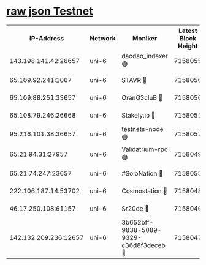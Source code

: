 [raw json Testnet](https://rpc-check.junot.stavr.tech/junot/rpc-junot-result.json)
=


<table><tr><th>IP-Address</th><th>Network</th><th>Moniker</th><th>Latest Block Height</th><th>Earliest Block Height</th><th>Catching Up</th><th>Tx Index</th><th>Voting Power</th><th>Scan Time</th></tr><tr><td>143.198.141.42:26657</td><td>uni-6</td><td>daodao_indexer 🟢</td><td>7158055</td><td>1</td><td>False</td><td>off</td><td>0</td><td>2024-01-18T11:15:43.621801333UTC</td></tr><tr><td>65.109.92.241:1067</td><td>uni-6</td><td>STAVR 🔴</td><td>7158050</td><td>1138541</td><td>False</td><td>on</td><td>6042</td><td>2024-01-18T11:15:31.362027175UTC</td></tr><tr><td>65.109.88.251:33657</td><td>uni-6</td><td>OranG3cluB 🔴</td><td>7158056</td><td>1138541</td><td>False</td><td>on</td><td>11</td><td>2024-01-18T11:15:46.116903878UTC</td></tr><tr><td>65.108.79.246:26668</td><td>uni-6</td><td>Stakely.io 🔴</td><td>7158051</td><td>1570872</td><td>False</td><td>on</td><td>1574932</td><td>2024-01-18T11:15:31.706540332UTC</td></tr><tr><td>95.216.101.38:36657</td><td>uni-6</td><td>testnets-node 🟢</td><td>7158052</td><td>1615130</td><td>False</td><td>on</td><td>0</td><td>2024-01-18T11:15:34.168739785UTC</td></tr><tr><td>65.21.94.31:27957</td><td>uni-6</td><td>Validatrium-rpc 🟢</td><td>7158049</td><td>2943363</td><td>False</td><td>on</td><td>0</td><td>2024-01-18T11:15:26.918608702UTC</td></tr><tr><td>65.21.74.247:23657</td><td>uni-6</td><td>#SoloNation 🔴</td><td>7158055</td><td>5208001</td><td>False</td><td>on</td><td>112</td><td>2024-01-18T11:15:42.749840360UTC</td></tr><tr><td>222.106.187.14:53702</td><td>uni-6</td><td>Cosmostation 🔴</td><td>7158048</td><td>5344501</td><td>False</td><td>on</td><td>110003</td><td>2024-01-18T11:15:24.474221777UTC</td></tr><tr><td>46.17.250.108:61157</td><td>uni-6</td><td>Sr20de 🔴</td><td>7158046</td><td>6419777</td><td>False</td><td>on</td><td>37</td><td>2024-01-18T11:15:19.157499911UTC</td></tr><tr><td>142.132.209.236:12657</td><td>uni-6</td><td>3b652bff-9838-5089-9329-c36d8f3deceb 🔴</td><td>7158047</td><td>7141280</td><td>False</td><td>on</td><td>157563</td><td>2024-01-18T11:15:23.095569897UTC</td></tr></table>